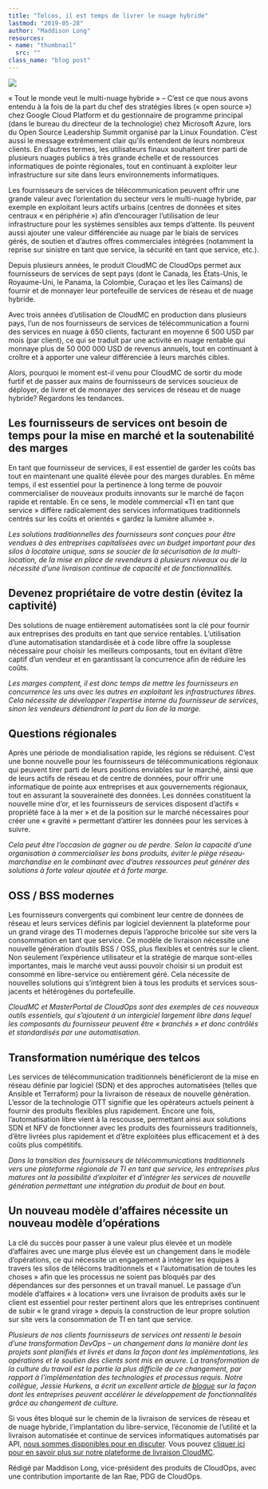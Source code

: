 ```yaml
---
title: "Telcos, il est temps de livrer le nuage hybride"
lastmod: "2019-05-28"
author: "Maddison Long"
resources:
- name: "thumbnail"
  src: ""
class_name: "blog post"
---
```


<img src="/images/blog/post/CloudMC.png" class="main-blog-image">

<p>« Tout le monde veut le multi-nuage hybride » – C’est ce que nous avons entendu à la fois de la part du chef des stratégies libres (« open source ») chez Google Cloud Platform et du gestionnaire de programme principal (dans le bureau du directeur de la technologie) chez Microsoft Azure, lors du Open Source Leadership Summit organisé par la Linux Foundation. C’est aussi le message extrêmement clair qu’ils entendent de leurs nombreux clients. En d’autres termes, les utilisateurs finaux souhaitent tirer parti de plusieurs nuages publics à très grande échelle et de ressources informatiques de pointe régionales, tout en continuant à exploiter leur infrastructure sur site dans leurs environnements informatiques.</p><p>Les fournisseurs de services de télécommunication peuvent offrir une grande valeur avec l’orientation du secteur vers le multi-nuage hybride, par exemple en exploitant leurs actifs urbains (centres de données et sites centraux « en périphérie ») afin d’encourager l’utilisation de leur infrastructure pour les systèmes sensibles aux temps d’attente. Ils peuvent aussi ajouter une valeur différenciée au nuage ​​par le biais de services gérés, de soutien et d’autres offres commerciales intégrées (notamment la reprise sur sinistre en tant que service, la sécurité en tant que service, etc.).</p><p>Depuis plusieurs années, le produit CloudMC de CloudOps permet aux fournisseurs de services de sept pays (dont le Canada, les États-Unis, le Royaume-Uni, le Panama, la Colombie, Curaçao et les îles Caïmans) de fournir et de monnayer leur portefeuille de services de réseau et de nuage hybride.</p><p>Avec trois années d’utilisation de CloudMC en production dans plusieurs pays, l’un de nos fournisseurs de services de télécommunication a fourni des services en nuage à 650 clients, facturant en moyenne 6 500 USD par mois (par client), ce qui se traduit par une activité en nuage rentable qui monnaye plus de 50 000 000 USD de revenus annuels, tout en continuant à croître et à apporter une valeur différenciée à leurs marchés cibles.</p><p>Alors, pourquoi le moment est-il venu pour CloudMC de sortir du mode furtif et de passer aux mains de fournisseurs de services soucieux de déployer, de livrer et de monnayer des services de réseau et de nuage hybride? Regardons les tendances.</p><h2><strong>Les fournisseurs de services ont besoin de temps pour la mise en marché et la soutenabilité des marges</strong></h2><p>En tant que fournisseur de services, il est essentiel de garder les coûts bas tout en maintenant une qualité élevée pour des marges durables. En même temps, il est essentiel pour la pertinence à long terme de pouvoir commercialiser de nouveaux produits innovants sur le marché de façon rapide et rentable. En ce sens, le modèle commercial «TI en tant que service » diffère radicalement des services informatiques traditionnels centrés sur les coûts et orientés « gardez la lumière allumée ».</p><p><em>Les solutions traditionnelles des fournisseurs sont conçues pour être vendues à des entreprises capitalisées avec un budget important pour des silos à locataire unique, sans se soucier de la sécurisation de la multi-location, de la mise en place de revendeurs à plusieurs niveaux ou de la nécessité d’une livraison continue de capacité et de fonctionnalités.</em></p><h2><strong>Devenez propriétaire de votre destin (évitez la captivité)</strong></h2><p>Des solutions de nuage entièrement automatisées sont la clé pour fournir aux entreprises des produits en tant que service rentables. L’utilisation d’une automatisation standardisée et à code libre offre la souplesse nécessaire pour choisir les meilleurs composants, tout en évitant d’être captif d’un vendeur et en garantissant la concurrence afin de réduire les coûts.</p><p><em>Les marges comptent, il est donc temps de mettre les fournisseurs en concurrence les uns avec les autres en exploitant les infrastructures libres. Cela nécessite de développer l’expertise interne du fournisseur de services, sinon les vendeurs détiendront la part du lion de la marge. </em></p><h2><strong>Questions régionales</strong></h2><p>Après une période de mondialisation rapide, les régions se réduisent. C’est une bonne nouvelle pour les fournisseurs de télécommunications régionaux qui peuvent tirer parti de leurs positions enviables sur le marché, ainsi que de leurs actifs de réseau et de centre de données, pour offrir une informatique de pointe aux entreprises et aux gouvernements régionaux, tout en assurant la souveraineté des données. Les données constituent la nouvelle mine d’or, et les fournisseurs de services disposent d’actifs « propriété face à la mer » et de la position sur le marché nécessaires pour créer une « gravité » permettant d’attirer les données pour les services à suivre.</p><p><em>Cela peut être l’occasion de gagner ou de perdre. Selon la capacité d’une organisation à commercialiser les bons produits, éviter le piège réseau-marchandise en le combinant avec d’autres ressources peut générer des solutions à forte valeur ajoutée et à forte marge.</em></p><h2><strong>OSS / BSS modernes</strong></h2><p>Les fournisseurs convergents qui combinent leur centre de données de réseau et leurs services définis par logiciel deviennent la plateforme pour un grand virage des TI modernes depuis l’approche bricolée sur site vers la consommation en tant que service. Ce modèle de livraison nécessite une nouvelle génération d’outils BSS / OSS, plus flexibles et centrés sur le client. Non seulement l’expérience utilisateur et la stratégie de marque sont-elles importantes, mais le marché veut aussi pouvoir choisir si un produit est consommé en libre-service ou entièrement géré. Cela nécessite de nouvelles solutions qui s’intègrent bien à tous les produits et services sous-jacents et hétérogènes du portefeuille.</p><p><em>CloudMC et MasterPortal de CloudOps sont des exemples de ces nouveaux outils essentiels, qui s’ajoutent à un intergiciel largement libre dans lequel les composants du fournisseur peuvent être « branchés » et donc contrôlés et standardisés par une automatisation.</em></p><h2><strong>Transformation numérique des telcos</strong></h2><p>Les services de télécommunication traditionnels bénéficieront de la mise en réseau définie par logiciel (SDN) et des approches automatisées (telles que Ansible et Terraform) pour la livraison de réseaux de nouvelle génération. L’essor de la technologie OTT signifie que les opérateurs actuels peinent à fournir des produits flexibles plus rapidement. Encore une fois, l’automatisation libre vient à la rescousse, permettant ainsi aux solutions SDN et NFV de fonctionner avec les produits des fournisseurs traditionnels, d’être livrées plus rapidement et d’être exploitées plus efficacement et à des coûts plus compétitifs.</p><p><em>Dans la transition des fournisseurs de télécommunications traditionnels vers une plateforme régionale de TI en tant que service, les entreprises plus matures ont la possibilité d’exploiter et d’intégrer les services de nouvelle génération permettant une intégration du produit de bout en bout.</em></p><h2><strong>Un nouveau modèle d’affaires nécessite un nouveau modèle d’opérations</strong></h2><p>La clé du succès pour passer à une valeur plus élevée et un modèle d’affaires avec une marge plus élevée est un changement dans le modèle d’opérations, ce qui nécessite un engagement à intégrer les équipes à travers les silos de télécoms traditionnels et « l’automatisation de toutes les choses » afin que les processus ne soient pas bloqués par des dépendances sur des personnes et un travail manuel. Le passage d’un modèle d’affaires « à location» vers une livraison de produits axés sur le client est essentiel pour rester pertinent alors que les entreprises continuent de subir « le grand virage » depuis la construction de leur propre solution sur site vers la consommation de TI en tant que service.</p><p><em>Plusieurs de nos clients fournisseurs de services ont ressenti le besoin d’une transformation DevOps – un changement dans la manière dont les projets sont planifiés et livrés et dans la façon dont les implémentations, les opérations et le soutien des clients sont mis en œuvre. La transformation de la culture du travail est la partie la plus difficile de ce changement, par rapport à l’implémentation des technologies et processus requis. Notre collègue, Jessie Hurkens, a écrit un excellent article de </em><a href="https://www.cloudops.com/fr/2019/02/augmentation-de-la-vitesse-de-fonctionnalite-par-le-changement-culturel-le-devops-place-la-philosophie-avant-la-technologie/"><em>blogue</em></a><em> sur la façon dont les entreprises peuvent accélérer le développement de fonctionnalités grâce au changement de culture.</em></p><p>Si vous êtes bloqué sur le chemin de la livraison de services de réseau et de nuage hybride, l’implantation du libre-service, l’économie de l’utilité et la livraison automatisée et continue de services informatiques automatisés par API, <a href="https://info.cloudops.com/fr-cloudmc">nous sommes disponibles pour en discuter</a>. Vous pouvez <a href="https://www.cloudops.com/fr/cloudmc/">cliquer ici pour en savoir plus sur notre plateforme de livraison CloudMC</a>.</p><p>Rédigé par Maddison Long, vice-président des produits de CloudOps, avec une contribution importante de Ian Rae, PDG de CloudOps.</p>